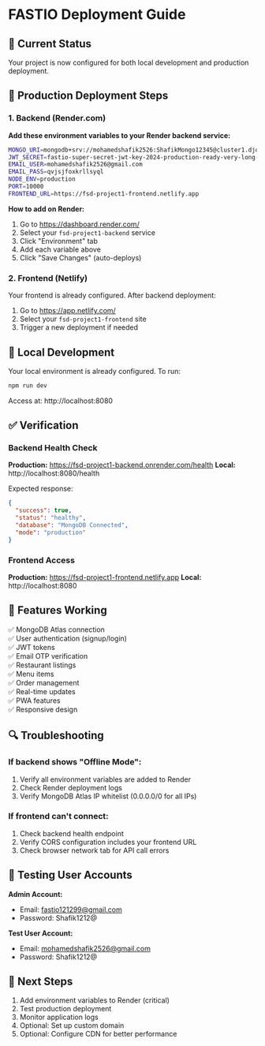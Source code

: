 # FASTIO Deployment Guide

## 🎯 Current Status

Your project is now configured for both local development and production deployment.

## 🚀 Production Deployment Steps

### 1. Backend (Render.com)

**Add these environment variables to your Render backend service:**

```bash
MONGO_URI=mongodb+srv://mohamedshafik2526:ShafikMongo12345@cluster1.djqnrpm.mongodb.net/project0?retryWrites=true&w=majority
JWT_SECRET=fastio-super-secret-jwt-key-2024-production-ready-very-long-random-string
EMAIL_USER=mohamedshafik2526@gmail.com
EMAIL_PASS=qvjsjfoxkrllsyql
NODE_ENV=production
PORT=10000
FRONTEND_URL=https://fsd-project1-frontend.netlify.app
```

**How to add on Render:**

1. Go to https://dashboard.render.com/
2. Select your `fsd-project1-backend` service
3. Click "Environment" tab
4. Add each variable above
5. Click "Save Changes" (auto-deploys)

### 2. Frontend (Netlify)

Your frontend is already configured. After backend deployment:

1. Go to https://app.netlify.com/
2. Select your `fsd-project1-frontend` site
3. Trigger a new deployment if needed

## 🔧 Local Development

Your local environment is already configured. To run:

```bash
npm run dev
```

Access at: http://localhost:8080

## ✅ Verification

### Backend Health Check

**Production:** https://fsd-project1-backend.onrender.com/health
**Local:** http://localhost:8080/health

Expected response:

```json
{
  "success": true,
  "status": "healthy",
  "database": "MongoDB Connected",
  "mode": "production"
}
```

### Frontend Access

**Production:** https://fsd-project1-frontend.netlify.app
**Local:** http://localhost:8080

## 🎉 Features Working

✅ MongoDB Atlas connection  
✅ User authentication (signup/login)  
✅ JWT tokens  
✅ Email OTP verification  
✅ Restaurant listings  
✅ Menu items  
✅ Order management  
✅ Real-time updates  
✅ PWA features  
✅ Responsive design

## 🔍 Troubleshooting

### If backend shows "Offline Mode":

1. Verify all environment variables are added to Render
2. Check Render deployment logs
3. Verify MongoDB Atlas IP whitelist (0.0.0.0/0 for all IPs)

### If frontend can't connect:

1. Check backend health endpoint
2. Verify CORS configuration includes your frontend URL
3. Check browser network tab for API call errors

## 📱 Testing User Accounts

**Admin Account:**

- Email: fastio121299@gmail.com
- Password: Shafik1212@

**Test User Account:**

- Email: mohamedshafik2526@gmail.com
- Password: Shafik1212@

## 🎯 Next Steps

1. Add environment variables to Render (critical)
2. Test production deployment
3. Monitor application logs
4. Optional: Set up custom domain
5. Optional: Configure CDN for better performance
